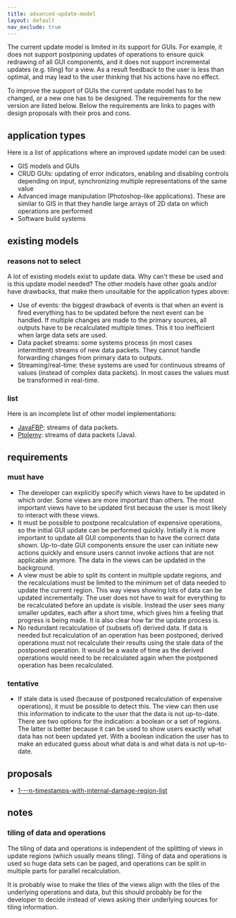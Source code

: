 ```yaml
---
title: advanced-update-model
layout: default
nav_exclude: true
---
```

The current update model is limited in its support for GUIs. For example, it does not support postponing updates of operations to ensure quick redrawing of all GUI components, and it does not support incremental updates (e.g. tiling) for a view. As a result feedback to the user is less than optimal, and may lead to the user thinking that his actions have no effect.

To improve the support of GUIs the current update model has to be changed, or a new one has to be designed. The requirements for the new version are listed below. Below the requirements are links to pages with design proposals with their pros and cons.

## application types

Here is a list of applications where an improved update model can be used:
- GIS models and GUIs
- CRUD GUIs: updating of error indicators, enabling and disabling controls depending on input, synchronizing multiple representations of the same value
- Advanced image manipulation (Photoshop-like applications). These are similar to GIS in that they handle large arrays of 2D data on which operations are performed
- Software build systems

## existing models

### reasons not to select

A lot of existing models exist to update data. Why can't these be used and is this update model needed? The other models have other goals and/or have drawbacks, that make them unsuitable for the application types above:

- Use of events: the biggest drawback of events is that when an event is fired everything has to be updated before the next event can be handled. If multiple changes are made to the primary sources, all outputs have to be recalculated multiple times. This it too inefficient when large data sets are used.
- Data packet streams: some systems process (in most cases intermittent) streams of new data packets. They cannot handle forwarding changes from primary data to outputs.
- Streaming/real-time: these systems are used for continuous streams of values (instead of complex data packets). In most cases the values must be transformed in real-time.

### list

Here is an incomplete list of other model implementations:

- [JavaFBP](http://www.jpaulmorrison.com/fbp/#JavaFBP): streams of data packets.
- [Ptolemy](http://ptolemy.eecs.berkeley.edu/): streams of data packets (Java).

## requirements

### must have

- The developer can explicitly specify which views have to be updated in which order. Some views are more important than others. The most important views have to be updated first because the user is most likely to interact with these views.
- It must be possible to postpone recalculation of expensive operations, so the initial GUI update can be performed quickly. Initially it is more important to update all GUI components than to have the correct data shown. Up-to-date GUI components ensure the user can initiate new actions quickly and ensure users cannot invoke actions that are not applicable anymore. The data in the views can be updated in the background.
- A view must be able to split its content in multiple update regions, and the recalculations must be limited to the minimum set of data needed to update the current region. This way views showing lots of data can be updated incrementally. The user does not have to wait for everything to be recalculated before an update is visible. Instead the user sees many smaller updates, each after a short time, which gives him a feeling that progress is being made. It is also clear how far the update process is.
- No redundant recalculation of (subsets of) derived data. If data is needed but recalculation of an operation has been postponed, derived operations must not recalculate their results using the stale data of the postponed operation. It would be a waste of time as the derived operations would need to be recalculated again when the postponed operation has been recalculated.

### tentative

- If stale data is used (because of postponed recalculation of expensive operations), it must be possible to detect this. The view can then use this information to indicate to the user that the data is not up-to-date. There are two options for the indication: a boolean or a set of regions. The latter is better because it can be used to show users exactly what data has not been updated yet. With a boolean indication the user has to make an educated guess about what data is and what data is not up-to-date.

## proposals

- [1---n-timestamps-with-internal-damage-region-list](1---n-timestamps-with-internal-damage-region-list)

## notes

### tiling of data and operations

The tiling of data and operations is independent of the splitting of views in update regions (which usually means tiling). Tiling of data and operations is used so huge data sets can be paged, and operations can be split in multiple parts for parallel recalculation.

It is probably wise to make the tiles of the views align with the tiles of the underlying operations and data, but this should probably be for the developer to decide instead of views asking their underlying sources for tiling information.